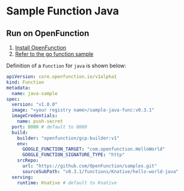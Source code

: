 # Sample Function Java

## Run on OpenFunction

1. [Install OpenFunction](https://github.com/OpenFunction/OpenFunction#quickstart)
2. [Refer to the go function sample](../hello-world-go/README.md)

Definition of a ```Function``` for ```java``` is shown below:

```yaml
apiVersion: core.openfunction.io/v1alpha1
kind: Function
metadata:
  name: java-sample
spec:
  version: "v1.0.0"
  image: "<your registry name>/sample-java-func:v0.3.1"
  imageCredentials:
    name: push-secret
  port: 8080 # default to 8080
  build:
    builder: "openfunction/gcp-builder:v1"
    env:
      GOOGLE_FUNCTION_TARGET: "com.openfunction.HelloWorld"
      GOOGLE_FUNCTION_SIGNATURE_TYPE: "http"
    srcRepo:
      url: "https://github.com/OpenFunction/samples.git"
      sourceSubPath: "v0.3.1/functions/Knative/hello-world-java"
  serving:
    runtime: Knative # default to Knative
```
